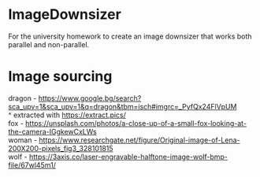 # ImageDownsizer
For the university homework to create an image downsizer that works both parallel and non-parallel.

# Image sourcing
dragon - https://www.google.bg/search?sca_upv=1&sca_upv=1&q=dragon&tbm=isch#imgrc=_PyfQx24FlVpUM<br>
    ^ extracted with https://extract.pics/<br>
fox - https://unsplash.com/photos/a-close-up-of-a-small-fox-looking-at-the-camera-IGgkewCxLWs<br>
woman - https://www.researchgate.net/figure/Original-image-of-Lena-200X200-pixels_fig3_328101815<br>
wolf - https://3axis.co/laser-engravable-halftone-image-wolf-bmp-file/67wl45m1/<br>